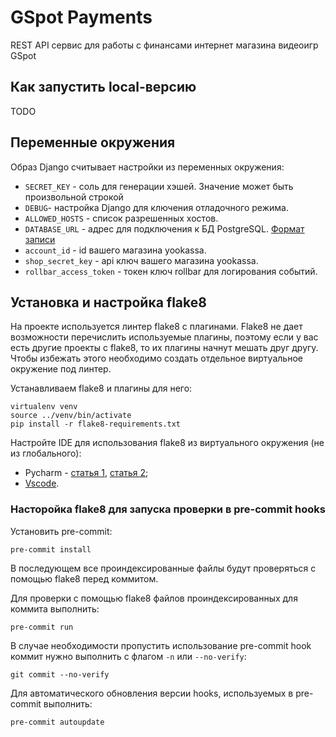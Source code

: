 # GSpot Payments

REST API сервис для работы с финансами интернет магазина видеоигр GSpot


## Как запустить local-версию

TODO

## Переменные окружения

Образ Django считывает настройки из переменных окружения:
- `SECRET_KEY` - соль для генерации хэшей. Значение может быть произвольной строкой
- `DEBUG`- настройка Django для ключения отладочного режима.
- `ALLOWED_HOSTS` - список разрешенных хостов.
- `DATABASE_URL` - адрес для подключения к БД PostgreSQL. [Формат записи](https://github.com/jacobian/dj-database-url#url-schema)
- `account_id` - id вашего магазина yookassa.
- `shop_secret_key` - api ключ вашего магазина yookassa.
- `rollbar_access_token` - токен ключ rollbar для логирования событий.

## Установка и настройка flake8
На проекте используется линтер flake8 с плагинами. Flake8 не дает возможности перечислить используемые плагины,
поэтому если у вас есть другие проекты с flake8, то их плагины начнут мешать друг другу. Чтобы избежать этого
необходимо создать отдельное виртуальное окружение под линтер.

Устанавливаем flake8 и плагины для него:
```shell
virtualenv venv
source ../venv/bin/activate
pip install -r flake8-requirements.txt
```

Настройте IDE для использования flake8 из виртуального окружения (не из глобального):
- Pycharm - [статья 1](https://melevir.medium.com/pycharm-loves-flake-671c7fac4f52), [статья 2](https://habr.com/en/company/dataart/blog/318776/);
- [Vscode](https://stackoverflow.com/questions/54160207/using-flake8-in-vscode/54160321#54160321).

### Насторойка flake8 для запуска проверки в pre-commit hooks

Установить pre-commit:
```shell
pre-commit install
```

В последующем все проиндексированные файлы будут проверяться с помощью flake8 перед коммитом.

Для проверки с помощью flake8 файлов проиндексированных для коммита выполнить:
```shell
pre-commit run  
```
В случае необходимости пропустить использование pre-commit hook коммит нужно выполнить с флагом `-n` или `--no-verify`:
```shell
git commit --no-verify
```
Для автоматического обновления версии hooks, используемых в pre-commit выполнить:
```shell
pre-commit autoupdate
```